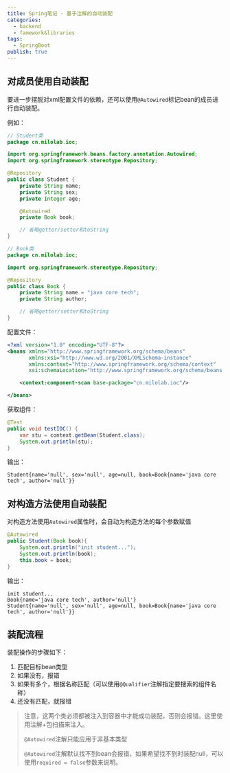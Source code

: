 ```yaml
---
title: Spring笔记 - 基于注解的自动装配
categories:
  - backend
  - famework&libraries
tags:
  - SpringBoot
publish: true
---
```


## 对成员使用自动装配

要进一步摆脱对xml配置文件的依赖，还可以使用`@Autowired`标记bean的成员进行自动装配。

例如：

```java
// Student类
package cn.milolab.ioc;

import org.springframework.beans.factory.annotation.Autowired;
import org.springframework.stereotype.Repository;

@Repository
public class Student {
    private String name;
    private String sex;
    private Integer age;

    @Autowired
    private Book book;

    // 省略getter/setter和toString
}
```

```java
// Book类
package cn.milolab.ioc;

import org.springframework.stereotype.Repository;

@Repository
public class Book {
    private String name = "java core tech";
    private String author;

	// 省略getter/setter和toString
}
```

配置文件：

```xml
<?xml version="1.0" encoding="UTF-8"?>
<beans xmlns="http://www.springframework.org/schema/beans"
       xmlns:xsi="http://www.w3.org/2001/XMLSchema-instance"
       xmlns:context="http://www.springframework.org/schema/context"
       xsi:schemaLocation="http://www.springframework.org/schema/beans http://www.springframework.org/schema/beans/spring-beans.xsd http://www.springframework.org/schema/context https://www.springframework.org/schema/context/spring-context.xsd">

    <context:component-scan base-package="cn.milolab.ioc"/>

</beans>
```

获取组件：

```java
@Test
public void testIOC() {
    var stu = context.getBean(Student.class);
    System.out.println(stu);
}
```

输出：

```
Student{name='null', sex='null', age=null, book=Book{name='java core tech', author='null'}}
```



## 对构造方法使用自动装配

对构造方法使用`Autowired`属性时，会自动为构造方法的每个参数赋值

```java
@Autowired
public Student(Book book){
    System.out.println("init student...");
    System.out.println(book);
    this.book = book;
}
```

输出：

```
init student...
Book{name='java core tech', author='null'}
Student{name='null', sex='null', age=null, book=Book{name='java core tech', author='null'}}
```



## 装配流程

装配操作的步骤如下：

1. 匹配目标bean类型
2. 如果没有，报错
3. 如果有多个，根据名称匹配（可以使用`@Qualifier`注解指定要搜索的组件名称）
4. 还没有匹配，就报错

> 注意，这两个类必须都被注入到容器中才能成功装配，否则会报错。这里使用注解+包扫描来注入。
> 
> `@Autowired`注解只能应用于非基本类型
> 
> `@Autowired`注解默认找不到bean会报错，如果希望找不到时装配null，可以使用`required = false`参数来说明。